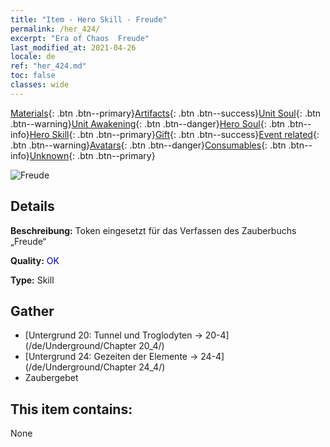 ```yaml
---
title: "Item - Hero Skill - Freude"
permalink: /her_424/
excerpt: "Era of Chaos  Freude"
last_modified_at: 2021-04-26
locale: de
ref: "her_424.md"
toc: false
classes: wide
---
```

 [Materials](/ItemsDE/){: .btn .btn--primary}[Artifacts](/ItemsDE/Artifacts/){: .btn .btn--success}[Unit Soul](/ItemsDE/UnitSoul/){: .btn .btn--warning}[Unit Awakening](/ItemsDE/UnitAwakening/){: .btn .btn--danger}[Hero Soul](/ItemsDE/HeroSoul/){: .btn .btn--info}[Hero Skill](/ItemsDE/HeroSkill/){: .btn .btn--primary}[Gift](/ItemsDE/Gift/){: .btn .btn--success}[Event related](/ItemsDE/Events/){: .btn .btn--warning}[Avatars](/ItemsDE/Avatars/){: .btn .btn--danger}[Consumables](/ItemsDE/Consumables/){: .btn .btn--info}[Unknown](/ItemsDE/Unknown/){: .btn .btn--primary}

 ![Freude](/images/t/ps_huanxinguwu.png)

## Details
 **Beschreibung:** Token eingesetzt für das Verfassen des Zauberbuchs „Freude“

 **Quality:** <span style="color: #0000CD">OK</span>

 **Type:** Skill

## Gather

*    [Untergrund 20: Tunnel und Troglodyten -> 20-4](/de/Underground/Chapter 20_4/) 
*    [Untergrund 24: Gezeiten der Elemente -> 24-4](/de/Underground/Chapter 24_4/) 
*    Zaubergebet 

## This item contains:

  None

